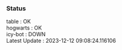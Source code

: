 ### Status


table : OK  
hogwarts : OK  
icy-bot : DOWN  
Latest Update : 2023-12-12 09:08:24.116106
